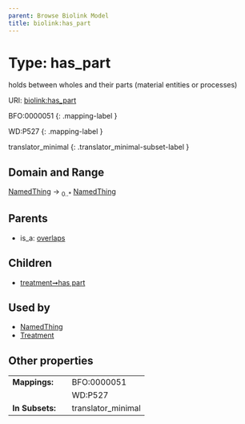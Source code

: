 ```yaml
---
parent: Browse Biolink Model
title: biolink:has_part
---
```


# Type: has_part


holds between wholes and their parts (material entities or processes)

URI: [biolink:has_part](https://w3id.org/biolink/vocab/has_part)

BFO:0000051
{: .mapping-label }

WD:P527
{: .mapping-label }


translator_minimal
{: .translator_minimal-subset-label }


## Domain and Range

[NamedThing](NamedThing.md) ->  <sub>0..*</sub> [NamedThing](NamedThing.md)

## Parents

 *  is_a: [overlaps](overlaps.md)

## Children

 *  [treatment➞has part](treatment_has_part.md)

## Used by

 * [NamedThing](NamedThing.md)
 * [Treatment](Treatment.md)

## Other properties

|  |  |  |
| --- | --- | --- |
| **Mappings:** | | BFO:0000051 |
|  | | WD:P527 |
| **In Subsets:** | | translator_minimal |

